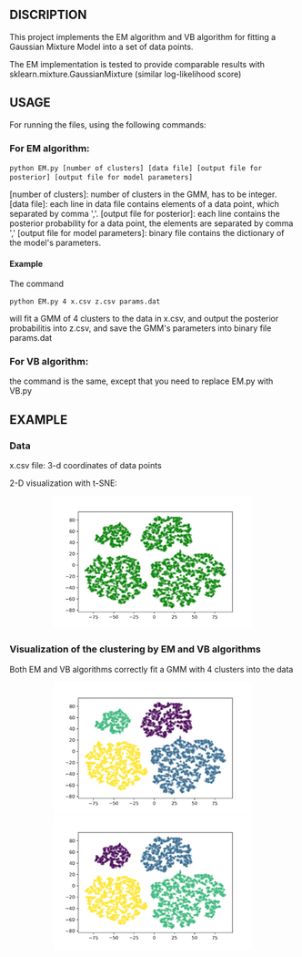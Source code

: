 

## DISCRIPTION

This project implements the EM algorithm and VB algorithm for fitting a Gaussian Mixture Model into a set of data points.

The EM implementation is tested to provide comparable results with sklearn.mixture.GaussianMixture (similar log-likelihood score)

## USAGE 

For running the files, using the following commands:

### For EM algorithm:

```
python EM.py [number of clusters] [data file] [output file for posterior] [output file for model parameters]
```

[number of clusters]: number of clusters in the GMM, has to be integer.
[data file]: each line in data file contains elements of a data point, which separated by comma ','.
[output file for posterior]: each line contains the posterior probability for a data point, the elements are separated by comma ','
[output file for model parameters]: binary file contains the dictionary of the model's parameters.

#### Example
The command
```
python EM.py 4 x.csv z.csv params.dat
```
will fit a GMM of 4 clusters to the data in x.csv, and output the posterior probabilitis into z.csv, and save the GMM's parameters into binary file params.dat


### For VB algorithm:

the command is the same, except that you need to replace EM.py with VB.py

## EXAMPLE

### Data
x.csv file: 3-d coordinates of data points

2-D visualization with t-SNE:

<p align="center">
  <img src="./figures/tsne_plot.png" width="350" alt="t-SNE visualization">
</p>

### Visualization of the clustering by EM and VB algorithms

Both EM and VB algorithms correctly fit a GMM with 4 clusters into the data

<p align="center">
  <img src="./figures/tsne_plot_em.png" width="350" alt="EM clustering">
  <img src="./figures/tsne_plot_vb.png" width="350" alt="VB clustering">
</p>
